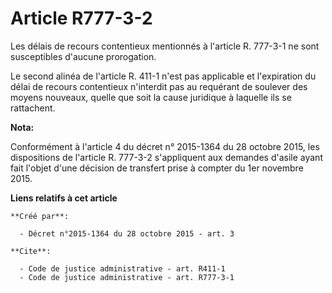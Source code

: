 # Article R777-3-2

Les délais de recours contentieux mentionnés à l'article R. 777-3-1 ne sont susceptibles d'aucune prorogation. 

Le second alinéa de l'article R. 411-1 n'est pas applicable et l'expiration du délai de recours contentieux n'interdit pas au
requérant de soulever des moyens nouveaux, quelle que soit la cause juridique à laquelle ils se rattachent.

**Nota:**

Conformément à l'article 4 du décret n° 2015-1364 du 28 octobre 2015, les dispositions de l'article R. 777-3-2 s'appliquent
aux demandes d'asile ayant fait l'objet d'une décision de transfert prise à compter du 1er novembre 2015.

**Liens relatifs à cet article**

	**Créé par**:

	  - Décret n°2015-1364 du 28 octobre 2015 - art. 3

	**Cite**:

	  - Code de justice administrative - art. R411-1
	  - Code de justice administrative - art. R777-3-1
